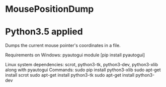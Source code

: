 # MousePositionDump
# Python3.5 applied
Dumps the current mouse pointer's coordinates in a file.

Requirements on Windows: pyautogui module [pip install pyautogui]

Linux system dependencies: scrot, python3-tk, python3-dev, python3-xlib along with pyautogui
Commands:
  sudo pip install python3-xlib
  sudo apt-get install scrot
  sudo apt-get install python3-tk
  sudo apt-get install python3-dev
